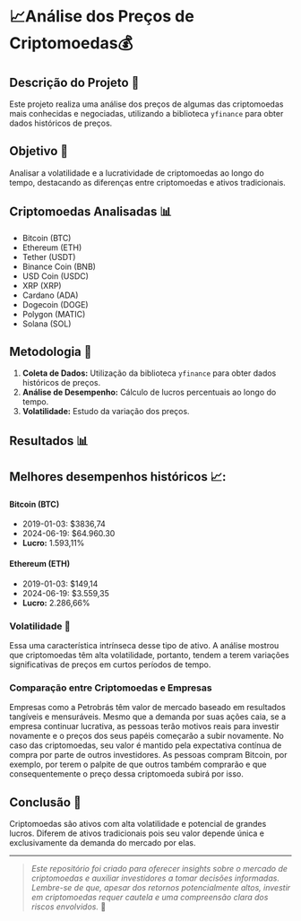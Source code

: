 # 📈Análise dos Preços de Criptomoedas💰

## Descrição do Projeto 🚀

Este projeto realiza uma análise dos preços de algumas das criptomoedas mais conhecidas e negociadas, utilizando a biblioteca `yfinance` para obter dados históricos de preços.

## Objetivo 🎯

Analisar a volatilidade e a lucratividade de criptomoedas ao longo do tempo, destacando as diferenças entre criptomoedas e ativos tradicionais.

## Criptomoedas Analisadas 📊

- Bitcoin (BTC)
- Ethereum (ETH)
- Tether (USDT)
- Binance Coin (BNB)
- USD Coin (USDC)
- XRP (XRP)
- Cardano (ADA)
- Dogecoin (DOGE)
- Polygon (MATIC)
- Solana (SOL)

## Metodologia 📝

1. **Coleta de Dados:** Utilização da biblioteca `yfinance` para obter dados históricos de preços.
2. **Análise de Desempenho:** Cálculo de lucros percentuais ao longo do tempo.
3. **Volatilidade:** Estudo da variação dos preços.

## Resultados 📊

## Melhores desempenhos históricos 📈:

#### Bitcoin (BTC)
- 2019-01-03: $3836,74
- 2024-06-19: $64.960.30
- **Lucro:** 1.593,11%

#### Ethereum (ETH)
- 2019-01-03: $149,14
- 2024-06-19: $3.559,35
- **Lucro:** 2.286,66%

### Volatilidade 🌊

Essa uma característica intrínseca desse tipo de ativo. A análise mostrou que criptomoedas têm alta volatilidade, portanto, tendem a terem variações significativas de preços em curtos períodos de tempo.

### Comparação entre Criptomoedas e Empresas 

Empresas como a Petrobrás têm valor de mercado baseado em resultados tangíveis e mensuráveis. Mesmo que a demanda por suas ações caia, se a empresa continuar lucrativa, as pessoas terão motivos reais para investir novamente e o preços dos seus papéis começarão a subir novamente. No caso das criptomoedas, seu valor é mantido pela expectativa contínua de compra por parte de outros investidores. As pessoas compram Bitcoin, por exemplo, por terem o palpite de que outros também comprarão e que consequentemente o preço dessa criptomoeda subirá por isso.

## Conclusão 🎉

Criptomoedas são ativos com alta volatilidade e potencial de grandes lucros. Diferem de ativos tradicionais pois seu valor depende única e exclusivamente da demanda do mercado por elas.

---

> *Este repositório foi criado para oferecer insights sobre o mercado de criptomoedas e auxiliar investidores a tomar decisões informadas. Lembre-se de que, apesar dos retornos potencialmente altos, investir em criptomoedas requer cautela e uma compreensão clara dos riscos envolvidos.* 🚀
